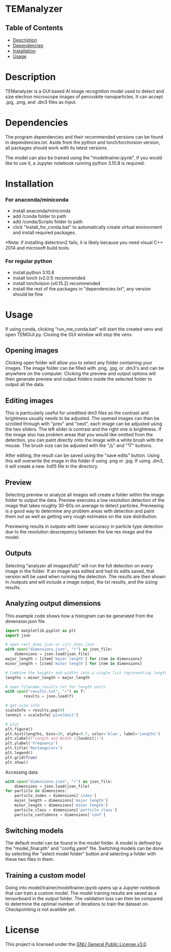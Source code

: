 # TEManalyzer
## Table of Contents

- [Description](#description)
- [Dependencies](#dependencies)
- [Installation](#installation)
- [Usage](#usage)

# Description

TEManalyzer is a GUI based AI image recognition model used to detect and size electron microscope images of perovskite nanoparticles. It can accept .jpg, .png, and .dm3 files as input. 

# Dependencies
The program dependencies and their recommended versions can be found in dependencies.txt. Aside from the python and torch/torchvision version, all packages should work with its latest versions.

The model can also be trained using the "modeltrainer.ipynb", if you would like to use it, a Jupyter notebook running python 3.10.8 is required. 

# Installation

### For anaconda/miniconda
- install anaconda/miniconda
- add /conda folder to path
- add /conda/Scripts folder to path
- click "install_for_conda.bat" to automatically create virtual environment and install required packages. 

*Note: if installing detectron2 fails, it is likely because you need visual C++ 2014 and microsoft build tools. 

### For regular python
- install python 3.10.8
- install torch (v2.0.1) recommended
- install torchvision (v0.15.2) recommended
- install the rest of the packages in "dependencies.txt", any version should be fine

# Usage
If using conda, clicking "run_me_conda.bat" will start the created venv and open TEMGUI.py. Closing the GUI window will stop the venv.

## Opening images
Clicking open folder will allow you to select any folder containing your images. The image folder can be filled with .png, .jpg, or .dm3's and can be anywhere on the computer. Clicking the preview and output options will then generate preview and output folders inside the selected folder to output all the data.

## Editing images
This is particularly useful for uneditted dm3 files as the contrast and brightness usually needs to be adjusted. The opened images can then be scrolled through with "prev" and "next", each image can be adjusted using the two sliders. The left slider is contrast and the right one is brightness. If the image also has problem areas that you would like omitted from the detection, you can paint directly onto the image with a white brush with the mouse. The brush size can be adjusted with the "△" and "▽" buttons. 

  After editing, the result can be saved using the "save edits" button. Using this will overwrite the image in the folder if using .png or .jpg. If using .dm3, it will create a new .hdf5 file in the directory. 

## Preview
Selecting preview or analyze all images will create a folder within the image folder to output the data. Preview executes a low resolution detection of the image that takes roughly 30-60s on average to detect particles. Previewing is a good way to determine any problem areas with detection and paint them out as well as getting very rough estimates on the size distribution. 

Previewing results in outputs with lower accuracy in particle type detection due to the resolution descrepency between the low res image and the model. 

## Outputs
Selecting "analyzer all images(full)" will run the full detection on every image in the folder. If an image was edited and had its edits saved, that version will be used when running the detection. The results are then shown in /outputs and will include a image output, the txt results, and the sizing results. 

## Analyzing output dimensions
This example code shows how a histogram can be generated from the dimension.json file
```python
import matplotlib.pyplot as plt
import json

# open rect_dims.json or circ_dims.json
with open("dimensions.json", "r") as json_file:
    dimensions = json.load(json_file)
major_length = [item['major length'] for item in dimensions]
minor_length = [item['minor length'] for item in dimensions]

# Combine the heights and widths into a single list representing lengths
lengths = minor_length + major_length

# open filename_results.txt for length units
with open("results.txt", "r") as f:
        results = json.load(f)

# get size info
scaleInfo = results.pop(0)
lenUnit = scaleInfo['pixelUnit']

# plot
plt.figure()
plt.hist(lengths, bins=30, alpha=0.7, color='blue', label='Lengths')
plt.xlabel(f"Length and Width ({lenUnit})")
plt.ylabel('Frequency')
plt.title('Rectangulars')
plt.legend()
plt.grid(True)
plt.show()
```
Accessing data
```python
with open("dimensions.json", "r") as json_file:
    dimensions = json.load(json_file)
for particle in dimensions:
    particle_index = dimensions['index']
    major_length = dimensions['major length']
    minor_length = dimensions['minor length']
    particle_class = dimensions['particle class']
    particle_confidence = dimensions['conf']
```

## Switching models
The default model can be found in the model folder. A model is defined by the "model_final.pth" and "config.yaml" file. Switching models can be done by selecting the "select model folder" button and selecting a folder with these two files in them. 

## Training a custom model
Going into model/trainer/modeltrainer.ipynb opens up a Jupyter notebook that can train a custom model. The model training results are saved as a tensorboard in the output folder. The validation loss can then be compared to determine the optimal number of iterations to train the dataset on. Checkpointing is not availible yet.

# License
This project is licensed under the [GNU General Public License v3.0](LICENSE).

